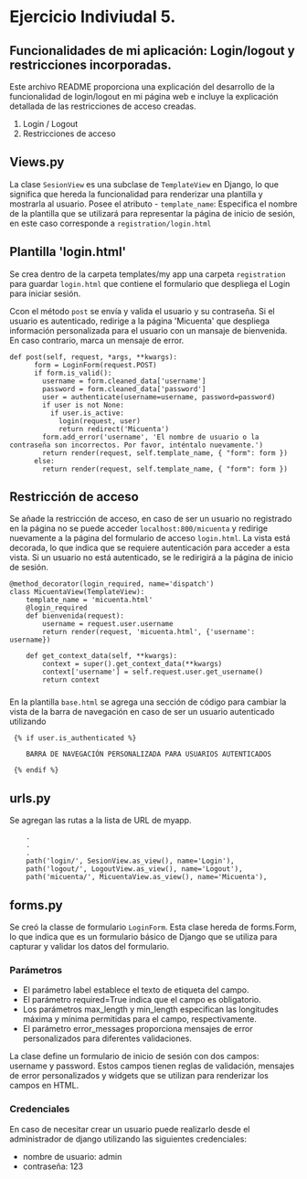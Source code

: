 # Ejercicio Indiviudal 5.
## Funcionalidades de mi aplicación: Login/logout y restricciones incorporadas.

Este archivo README proporciona una explicación del desarrollo de la funcionalidad de login/logout en mi página web e incluye la explicación detallada de las restricciones de acceso creadas. 

1. Login / Logout
2. Restricciones de acceso

## Views.py

La clase `SesionView` es una subclase de `TemplateView` en Django, lo que significa que hereda la funcionalidad para renderizar una plantilla y mostrarla al usuario. 
Posee el atributo - `template_name`: Especifica el nombre de la plantilla que se utilizará para representar la página de inicio de sesión, en este caso corresponde a `registration/login.html`

## Plantilla 'login.html'

Se crea dentro de la carpeta templates/my app una carpeta `registration` para guardar `login.html` que contiene el formulario que despliega el Login para iniciar sesión.

Ccon el método `post` se envía y valida el usuario y su contraseña. Si el usuario es autenticado, redirige a la página 'Micuenta' que despliega información personalizada para el usuario con un mansaje de bienvenida. En caso contrario, marca un mensaje de error.

```
def post(self, request, *args, **kwargs):
      form = LoginForm(request.POST)
      if form.is_valid():
        username = form.cleaned_data['username']
        password = form.cleaned_data['password']
        user = authenticate(username=username, password=password)
        if user is not None:
          if user.is_active:
            login(request, user)
            return redirect('Micuenta')
        form.add_error('username', 'El nombre de usuario o la contraseña son incorrectos. Por favor, inténtalo nuevamente.')
        return render(request, self.template_name, { "form": form })
      else:
        return render(request, self.template_name, { "form": form })

```

## Restricción de acceso

Se añade la restricción de acceso, en caso de ser un usuario no registrado en la página no se puede acceder `localhost:800/micuenta` y redirige nuevamente a la página del formulario de acceso `login.html`.
La vista está decorada, lo que indica que se requiere autenticación para acceder a esta vista. Si un usuario no está autenticado, se le redirigirá a la página de inicio de sesión. 

```
@method_decorator(login_required, name='dispatch')
class MicuentaView(TemplateView):
    template_name = 'micuenta.html'
    @login_required
    def bienvenida(request):
        username = request.user.username
        return render(request, 'micuenta.html', {'username': username})
    
    def get_context_data(self, **kwargs):
        context = super().get_context_data(**kwargs)
        context['username'] = self.request.user.get_username()
        return context

```

### 

En la plantilla `base.html` se agrega una sección de código para cambiar la vista de la barra de navegación en caso de ser un usuario autenticado utilizando

```
 {% if user.is_authenticated %}

    BARRA DE NAVEGACIÓN PERSONALIZADA PARA USUARIOS AUTENTICADOS
    
 {% endif %}
```

## urls.py

Se agregan las rutas a la lista de URL de myapp.

```
    .
    .
    .
    path('login/', SesionView.as_view(), name='Login'),
    path('logout/', LogoutView.as_view(), name='Logout'),
    path('micuenta/', MicuentaView.as_view(), name='Micuenta'),

```

## forms.py

Se creó la classe de formulario `LoginForm`. Esta clase hereda de forms.Form, lo que indica que es un formulario básico de Django que se utiliza para capturar y validar los datos del formulario. 

### Parámetros

- El parámetro label establece el texto de etiqueta del campo. 
- El parámetro required=True indica que el campo es obligatorio. 
- Los parámetros max_length y min_length especifican las longitudes máxima y mínima permitidas para el campo, respectivamente. 
- El parámetro error_messages proporciona mensajes de error personalizados para diferentes validaciones. 

La clase define un formulario de inicio de sesión con dos campos: username y password. Estos campos tienen reglas de validación, mensajes de error personalizados y widgets que se utilizan para renderizar los campos en HTML.
 
 
### Credenciales

En caso de necesitar crear un usuario puede realizarlo desde el administrador de django utilizando las siguientes credenciales:
- nombre de usuario: admin
- contraseña: 123
